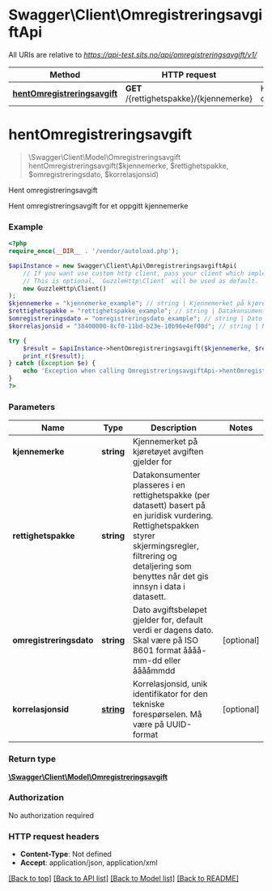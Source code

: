 # Swagger\Client\OmregistreringsavgiftApi

All URIs are relative to *https://api-test.sits.no/api/omregistreringsavgift/v1/*

Method | HTTP request | Description
------------- | ------------- | -------------
[**hentOmregistreringsavgift**](OmregistreringsavgiftApi.md#hentomregistreringsavgift) | **GET** /{rettighetspakke}/{kjennemerke} | Hent omregistreringsavgift

# **hentOmregistreringsavgift**
> \Swagger\Client\Model\Omregistreringsavgift hentOmregistreringsavgift($kjennemerke, $rettighetspakke, $omregistreringsdato, $korrelasjonsid)

Hent omregistreringsavgift

Hent omregistreringsavgift for et oppgitt kjennemerke

### Example
```php
<?php
require_once(__DIR__ . '/vendor/autoload.php');

$apiInstance = new Swagger\Client\Api\OmregistreringsavgiftApi(
    // If you want use custom http client, pass your client which implements `GuzzleHttp\ClientInterface`.
    // This is optional, `GuzzleHttp\Client` will be used as default.
    new GuzzleHttp\Client()
);
$kjennemerke = "kjennemerke_example"; // string | Kjennemerket på kjøretøyet avgiften gjelder for
$rettighetspakke = "rettighetspakke_example"; // string | Datakonsumenter plasseres i en rettighetspakke (per datasett) basert på en juridisk vurdering. Rettighetspakken styrer skjermingsregler, filtrering og detaljering som benyttes når det gis innsyn i data i datasett.
$omregistreringsdato = "omregistreringsdato_example"; // string | Dato avgiftsbeløpet gjelder for, default verdi er dagens dato. Skal være på ISO 8601 format åååå-mm-dd eller ååååmmdd
$korrelasjonsid = "38400000-8cf0-11bd-b23e-10b96e4ef00d"; // string | Korrelasjonsid, unik identifikator for den tekniske forespørselen. Må være på UUID-format

try {
    $result = $apiInstance->hentOmregistreringsavgift($kjennemerke, $rettighetspakke, $omregistreringsdato, $korrelasjonsid);
    print_r($result);
} catch (Exception $e) {
    echo 'Exception when calling OmregistreringsavgiftApi->hentOmregistreringsavgift: ', $e->getMessage(), PHP_EOL;
}
?>
```

### Parameters

Name | Type | Description  | Notes
------------- | ------------- | ------------- | -------------
 **kjennemerke** | **string**| Kjennemerket på kjøretøyet avgiften gjelder for |
 **rettighetspakke** | **string**| Datakonsumenter plasseres i en rettighetspakke (per datasett) basert på en juridisk vurdering. Rettighetspakken styrer skjermingsregler, filtrering og detaljering som benyttes når det gis innsyn i data i datasett. |
 **omregistreringsdato** | **string**| Dato avgiftsbeløpet gjelder for, default verdi er dagens dato. Skal være på ISO 8601 format åååå-mm-dd eller ååååmmdd | [optional]
 **korrelasjonsid** | [**string**](../Model/.md)| Korrelasjonsid, unik identifikator for den tekniske forespørselen. Må være på UUID-format | [optional]

### Return type

[**\Swagger\Client\Model\Omregistreringsavgift**](../Model/Omregistreringsavgift.md)

### Authorization

No authorization required

### HTTP request headers

 - **Content-Type**: Not defined
 - **Accept**: application/json, application/xml

[[Back to top]](#) [[Back to API list]](../../README.md#documentation-for-api-endpoints) [[Back to Model list]](../../README.md#documentation-for-models) [[Back to README]](../../README.md)


